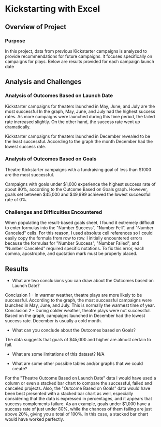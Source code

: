 # Kickstarting with Excel

## Overview of Project

### Purpose
In this project, data from previous Kickstarter campaigns is analyzed to provide recommendations for future campaigns. It focuses specifically on campaigns for plays. Below are results provided for each campaign launch date

## Analysis and Challenges

### Analysis of Outcomes Based on Launch Date


Kickstarter campaigns for theaters launched in May, June, and July are the most successful
In the graph, May, June, and July had the highest success rates. As more campaigns were launched during this time period, the failed rate increased slightly. On the other hand, the success rate went up dramatically.

Kickstarter campaigns for theaters launched in December revealed to be the least successful.
According to the graph the month December had the lowest success rate. 


### Analysis of Outcomes Based on Goals
Theatre Kickstarter campaigns with a fundraising goal of less than $1000 are the most successful.

Campaigns with goals under $1,000 experience the highest success rate of about 80%, according to the Outcome Based on Goals graph. However, goals set between $45,000 and $49,999 achieved the lowest successful rate of 0%.
### Challenges and Difficulties Encountered
When populating the result-based goals sheet, I found it extremely difficult to enter formulas into the "Number Success", "Number Fell", and "Number Canceled" cells. For this reason, I used absolute cell references so I could easily copy the formula from row to row.
I initially encountered errors because the formulas for "Number Success", "Number Failed", and "Number Canceled" required specific notations. To fix this error, each comma, apostrophe, and quotation mark must be properly placed.


## Results

- What are two conclusions you can draw about the Outcomes based on Launch Date?

Conclusion 1 - In warmer weather, theatre plays are more likely to be successful. According to the graph, the most successful campaigns were launched in May, June, and July. This is normally the warmest time of year. 
Conclusion 2 - During colder weather, theatre plays were not successful. Based on the graph, campaigns launched in December had the lowest success rate. December is usually a cold month. 

- What can you conclude about the Outcomes based on Goals?

The data suggests that goals of $45,000 and higher are almost certain to fail.

- What are some limitations of this dataset?
N/A

- What are some other possible tables and/or graphs that we could create?

For the "Theatre Outcome Based on Launch Date" data I would have used a column or even a stacked bar chart to compare the successful, failed and canceled projects. Also, the "Outcome Based on Goals" data would have been best presented with a stacked bar chart as well, especially considering that the data is expressed in percentages, and it appears that success complements failure. As an example, goals under $1,000 have a success rate of just under 80%, while the chances of them failing are just above 20%, giving you a total of 100%. In this case, a stacked bar chart would have worked perfectly. 

